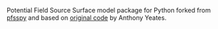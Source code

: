 Potential Field Source Surface model package for Python forked from [pfsspy](https://github.com/dstansby/pfsspy) and based on [original code](https://github.com/antyeates1983/pfss) by Anthony Yeates.
